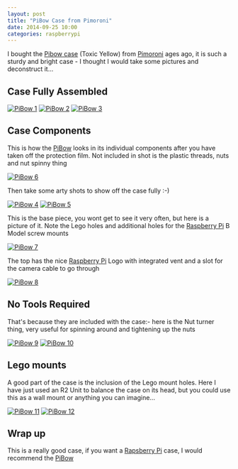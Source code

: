 ```yaml
---
layout: post
title: "PiBow Case from Pimoroni"
date: 2014-09-25 10:00
categories: raspberrypi
---
```


I bought the [Pibow case][Pibow] (Toxic Yellow) from [Pimoroni](http://shop.pimoroni.com/) ages ago, it is such a sturdy and bright case - I thought I would take some pictures and deconstruct it...

## Case Fully Assembled
<a href="/img/IMG_0033.jpg">![PiBow 1](/img/small/IMG_0033.JPG)</a>
<a href="/img/IMG_0034.jpg">![PiBow 2](/img/small/IMG_0034.JPG)</a>
<a href="/img/IMG_0035.jpg">![PiBow 3](/img/small/IMG_0035.JPG)</a>


## Case Components

This is how the [PiBow][PiBow] looks in its individual components after you have taken off the protection film. Not included in shot is the plastic threads, nuts and nut spinny thing

<a href="/img/IMG_0038.jpg">![PiBow 6](/img/small/IMG_0038.JPG)</a>

Then take some arty shots to show off the case fully :-)

<a href="/img/IMG_0036.jpg">![PiBow 4](/img/small/IMG_0036.JPG)</a> 
<a href="/img/IMG_0037.jpg">![PiBow 5](/img/small/IMG_0037.JPG)</a>


This is the base piece, you wont get to see it very often, but here is a picture of it. Note the Lego holes and additional holes for the [Raspberry Pi][rpi] B Model screw mounts

<a href="/img/IMG_0039.jpg">![PiBow 7](/img/small/IMG_0039.JPG)</a>

The top has the nice [Raspberry Pi][rpi] Logo with integrated vent and a slot for the camera cable to go through

<a href="/img/IMG_0040.jpg">![PiBow 8](/img/small/IMG_0040.JPG)</a>

## No Tools Required

That's because they are included with the case:- here is the Nut turner thing, very useful for spinning around and tightening up the nuts

<a href="/img/IMG_0041.jpg">![PiBow 9](/img/small/IMG_0041.JPG)</a>
<a href="/img/IMG_0042.jpg">![PiBow 10](/img/small/IMG_0042.JPG)</a>

## Lego mounts

A good part of the case is the inclusion of the Lego mount holes. Here I have just used an R2 Unit to balance the case on its head, but you could use this as a wall mount or anything you can imagine...

<a href="/img/IMG_0043.jpg">![PiBow 11](/img/small/IMG_0043.JPG)</a>
<a href="/img/IMG_0044.jpg">![PiBow 12](/img/small/IMG_0044.JPG)</a>

## Wrap up

This is a really good case, if you want a [Rapsberry Pi][rpi] case, I would recommend the [PiBow][pibow]















[Pibow]: http://shop.pimoroni.com/products/pibow-raspberry-pi-case
[rpi]: http://www.raspberrypi.org/